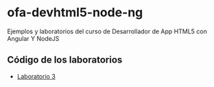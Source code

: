 # ofa-devhtml5-node-ng
Ejemplos y laboratorios del curso de Desarrollador de App HTML5 con Angular Y NodeJS

## Código de los laboratorios
- [Laboratorio 3](laboratorio03)
